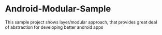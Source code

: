 # Android-Modular-Sample
This sample project shows layer/modular approach, that provides great deal of abstraction for developing better android apps 
